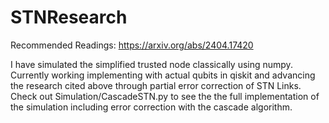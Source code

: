 # STNResearch

Recommended Readings:
https://arxiv.org/abs/2404.17420

I have simulated the simplified trusted node classically using numpy. Currently working implementing with actual qubits in qiskit and advancing the research cited above through partial error correction of STN Links. Check out Simulation/CascadeSTN.py to see the the full implementation of the simulation including error correction with the cascade algorithm.
